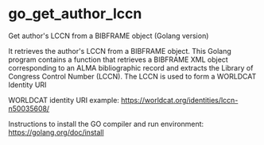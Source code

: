 # go_get_author_lccn
Get author's LCCN from a BIBFRAME object (Golang version)

It retrieves the author's LCCN from a BIBFRAME object.
This Golang program contains a function that retrieves a BIBFRAME XML object
corresponding to an ALMA bibliographic record and extracts the Library of
Congress Control Number (LCCN). The LCCN is used to form a WORLDCAT Identity URI

WORLDCAT identity URI example: https://worldcat.org/identities/lccn-n50035608/ 

Instructions to install the GO compiler and run environment:
https://golang.org/doc/install 


